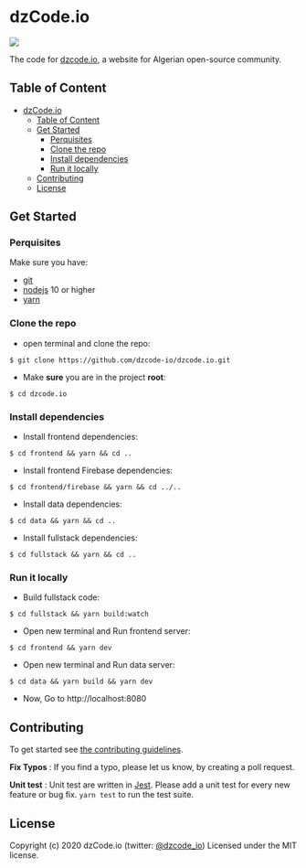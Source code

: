 # dzCode.io

[![](https://github.com/dzcode-io/dzcode.io/workflows/Deploy%20Frontend/badge.svg)](https://github.com/dzcode-io/dzcode.io/actions?query=workflow%3A%22Deploy+Frontend%22)

The code for [dzcode.io](https://dzcode.io), a website for Algerian open-source community.

## Table of Content

- [dzCode.io](#dzcodeio)
  - [Table of Content](#table-of-content)
  - [Get Started](#get-started)
    - [Perquisites](#perquisites)
    - [Clone the repo](#clone-the-repo)
    - [Install dependencies](#install-dependencies)
    - [Run it locally](#run-it-locally)
  - [Contributing](#contributing)
  - [License](#license)

## Get Started

### Perquisites

Make sure you have:

- [git](https://git-scm.com/)
- [nodejs](https://nodejs.org/) 10 or higher
- [yarn](https://yarnpkg.com/)

### Clone the repo

- open terminal and clone the repo:

```shell
$ git clone https://github.com/dzcode-io/dzcode.io.git
```

- Make **sure** you are in the project **root**:

```shell
$ cd dzcode.io
```

### Install dependencies

- Install frontend dependencies:

```shell
$ cd frontend && yarn && cd ..
```

- Install frontend Firebase dependencies:

```shell
$ cd frontend/firebase && yarn && cd ../..
```

- Install data dependencies:

```shell
$ cd data && yarn && cd ..
```

- Install fullstack dependencies:

```shell
$ cd fullstack && yarn && cd ..
```

### Run it locally

- Build fullstack code:

```shell
$ cd fullstack && yarn build:watch
```

- Open new terminal and Run frontend server:

```shell
$ cd frontend && yarn dev
```

- Open new terminal and Run data server:

```shell
$ cd data && yarn build && yarn dev
```

- Now, Go to http://localhost:8080

## Contributing

To get started see [the contributing guidelines](https://github.com/dzcode-io/dzcode.io/blob/master/.github/CONTRIBUTING.md).

**Fix Typos** :
If you find a typo, please let us know, by creating a poll request.

**Unit test** :
Unit test are written in [Jest](https://jestjs.io/). Please add a unit test for every new feature or bug fix. `yarn test` to run the test suite.

## License

Copyright (c) 2020 dzCode.io (twitter: [@dzcode_io](https://twitter.com/dzcode_io)) Licensed under the MIT license.
